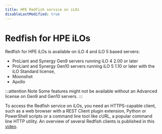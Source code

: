 ```yaml
---
title: HPE Redfish service on iLOs
disableLastModified: true
---
```


# Redfish for HPE iLOs

Redfish for HPE iLOs is available on iLO 4 and iLO 5 based servers:

* ProLiant and Synergy Gen9 servers running iLO 4 2.00 or later
* ProLiant and Synergy Gen10 servers running iLO 5 1.10 or later with the iLO Standard license, 
* Moonshot
* Apollo

:::attention Note
Some features might not be available without an Advanced license on Gen9 and Gen10 servers.
:::

To access the Redfish service on iLOs, you need an HTTPS-capable client, such as a web browser with a REST Client plugin extension, Python or PowerShell scripts or a command line tool like cURL, a popular command line HTTP utility. An overview of several Redfish clients is published in this [video]( https://youtu.be/ur9UKRV_0S8).
